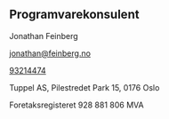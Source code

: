 ## Programvarekonsulent

Jonathan Feinberg

[jonathan@feinberg.no](mailto:jonathan@feinberg.no)

[93214474](tel:+4793214474)

Tuppel AS, Pilestredet Park 15, 0176 Oslo

Foretaksregisteret 928 881 806 MVA
